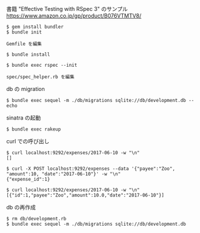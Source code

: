 
書籍 "Effective Testing with RSpec 3" のサンプル
https://www.amazon.co.jp/gp/product/B076VTMTV8/

```
$ gem install bundler
$ bundle init

Gemfile を編集

$ bundle install

$ bundle exec rspec --init

spec/spec_helper.rb を編集
```

db の migration
```
$ bundle exec sequel -m ./db/migrations sqlite://db/development.db --echo
```

sinatra の起動
```
$ bundle exec rakeup
```

curl での呼び出し
```
$ curl localhost:9292/expenses/2017-06-10 -w "\n"
[]

$ curl -X POST localhost:9292/expenses --data '{"payee":"Zoo", "amount":10, "date":"2017-06-10"}' -w "\n"
{"expense_id":1}

$ curl localhost:9292/expenses/2017-06-10 -w "\n"
[{"id":1,"payee":"Zoo","amount":10.0,"date":"2017-06-10"}]
```

db の再作成
```
$ rm db/development.rb
$ bundle exec sequel -m ./db/migrations sqlite://db/development.db
```
